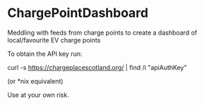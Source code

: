 # ChargePointDashboard
Meddling with feeds from charge points to create a dashboard of local/favourite EV charge points

To obtain the API key run:

curl -s https://chargeplacescotland.org/ | find /i "apiAuthKey"

(or *nix equivalent)

Use at your own risk.
